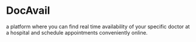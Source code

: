 # DocAvail
a platform where you can find real time availability of your specific doctor at a hospital and schedule appointments conveniently online.
